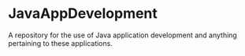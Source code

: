 JavaAppDevelopment
==================

A repository for the use of Java application development and anything pertaining to these applications.
